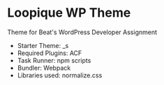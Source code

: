 
# Loopique WP Theme

Theme for Beat's WordPress Developer Assignment

- Starter Theme: _s
- Required Plugins: ACF
- Task Runner: npm scripts
- Bundler: Webpack
- Libraries used: normalize.css
